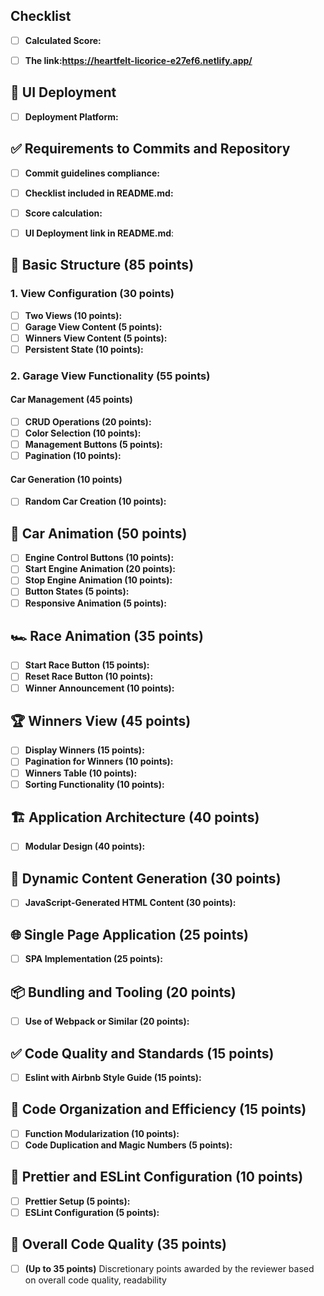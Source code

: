 ## Checklist

- [ ] **Calculated Score:**

- [ ] **The link:https://heartfelt-licorice-e27ef6.netlify.app/**

## 🚀 UI Deployment

- [ ] **Deployment Platform:**

## ✅ Requirements to Commits and Repository

- [ ] **Commit guidelines compliance:**

- [ ] **Checklist included in README.md:**

- [ ] **Score calculation:**

- [ ] **UI Deployment link in README.md**:

## 🏁 Basic Structure (85 points)

### 1. View Configuration (30 points)

- [ ] **Two Views (10 points):**
- [ ] **Garage View Content (5 points):**
- [ ] **Winners View Content (5 points):**
- [ ] **Persistent State (10 points):**

### 2. Garage View Functionality (55 points)

#### Car Management (45 points)

- [ ] **CRUD Operations (20 points):**
- [ ] **Color Selection (10 points):**
- [ ] **Management Buttons (5 points):**
- [ ] **Pagination (10 points):**

#### Car Generation (10 points)

- [ ] **Random Car Creation (10 points):**

## 🚗 Car Animation (50 points)

- [ ] **Engine Control Buttons (10 points):**
- [ ] **Start Engine Animation (20 points):**
- [ ] **Stop Engine Animation (10 points):**
- [ ] **Button States (5 points):**
- [ ] **Responsive Animation (5 points):**

## 🏎️ Race Animation (35 points)

- [ ] **Start Race Button (15 points):**
- [ ] **Reset Race Button (10 points):**
- [ ] **Winner Announcement (10 points):**

## 🏆 Winners View (45 points)

- [ ] **Display Winners (15 points):**
- [ ] **Pagination for Winners (10 points):**
- [ ] **Winners Table (10 points):**
- [ ] **Sorting Functionality (10 points):**

## 🏗️ Application Architecture (40 points)

- [ ] **Modular Design (40 points):**

## 📜 Dynamic Content Generation (30 points)

- [ ] **JavaScript-Generated HTML Content (30 points):**

## 🌐 Single Page Application (25 points)

- [ ] **SPA Implementation (25 points):**

## 📦 Bundling and Tooling (20 points)

- [ ] **Use of Webpack or Similar (20 points):**

## ✅ Code Quality and Standards (15 points)

- [ ] **Eslint with Airbnb Style Guide (15 points):**

## 📏 Code Organization and Efficiency (15 points)

- [ ] **Function Modularization (10 points):**
- [ ] **Code Duplication and Magic Numbers (5 points):**

## 🎨 Prettier and ESLint Configuration (10 points)

- [ ] **Prettier Setup (5 points):**
- [ ] **ESLint Configuration (5 points):**

## 🌟 Overall Code Quality (35 points)

- [ ] **(Up to 35 points)** Discretionary points awarded by the reviewer based on overall code quality, readability
